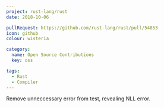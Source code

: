 ```yaml
---
project: rust-lang/rust
date: 2018-10-06

pullRequest: https://github.com/rust-lang/rust/pull/54853
icon: github
colour: wisteria

category:
  name: Open Source Contributions
  key: oss

tags:
  - Rust
  - Compiler
---
```

Remove unneccessary error from test, revealing NLL error.
